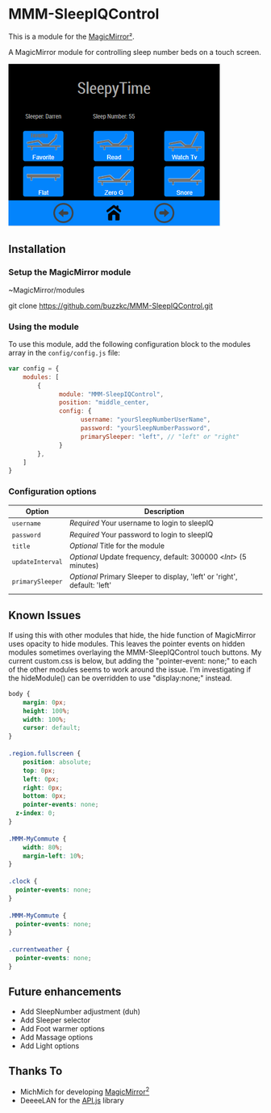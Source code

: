 # MMM-SleepIQControl
This is a module for the [MagicMirror²](https://github.com/MichMich/MagicMirror/).

A MagicMirror module for controlling sleep number beds on a touch screen.

![](./images/MMM-SleepIQControl.png)


## Installation
### Setup the MagicMirror module
~MagicMirror/modules

git clone https://github.com/buzzkc/MMM-SleepIQControl.git


### Using the module

To use this module, add the following configuration block to the modules array in the `config/config.js` file:
```js
var config = {
    modules: [
        {
              module: "MMM-SleepIQControl",
              position: "middle_center,
              config: {
                    username: "yourSleepNumberUserName",
                    password: "yourSleepNumberPassword",
                    primarySleeper: "left", // "left" or "right"
              }
        },
    ]
}
```

### Configuration options

| Option            | Description
|-----------------  |-----------
| `username`        | *Required* Your username to login to sleepIQ
| `password`        | *Required* Your password to login to sleepIQ
| `title`           | *Optional* Title for the module
| `updateInterval`  | *Optional* Update frequency, default: 300000 <*Int*> (5 minutes)
| `primarySleeper`  | *Optional* Primary Sleeper to display, 'left' or 'right', default: 'left' 
|                   |

## Known Issues
If using this with other modules that hide, the hide function of MagicMirror uses opacity to hide modules. This leaves the pointer events on hidden modules sometimes overlaying the MMM-SleepIQControl touch buttons. My current custom.css is below, but adding the "pointer-event: none;" to each of the other modules seems to work around the issue. I'm investigating if the hideModule() can be overridden to use "display:none;" instead.
```css
body {
    margin: 0px;
    height: 100%;
    width: 100%;
    cursor: default;
}

.region.fullscreen {
	position: absolute;
	top: 0px;
	left: 0px;
	right: 0px;
	bottom: 0px;
	pointer-events: none;
  z-index: 0;
}

.MMM-MyCommute {
	width: 80%;
	margin-left: 10%;
}

.clock {
  pointer-events: none;
}

.MMM-MyCommute {
  pointer-events: none;
}

.currentweather {
  pointer-events: none;
}
```

## Future enhancements
* Add SleepNumber adjustment (duh)
* Add Sleeper selector
* Add Foot warmer options
* Add Massage options
* Add Light options

## Thanks To
* MichMich for developing [MagicMirror<sup>2</sup>](https://github.com/MichMich/MagicMirror)
* DeeeeLAN for the [API.js](https://github.com/DeeeeLAN/homebridge-sleepiq/blob/master/API.js) library 
